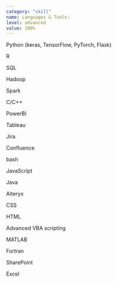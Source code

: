 ```yaml
---
category: "skill"
name: Languages & Tools:
level: advanced
value: 100%
---
```

Python (keras, TensorFlow, PyTorch, Flask)

R

SQL

Hadoop

Spark

C/C++

PowerBI

Tableau

Jira

Confluence

bash

JavaScript

Java

Alteryx

CSS

HTML

Advanced VBA scripting

MATLAB

Fortran

SharePoint

Excel
